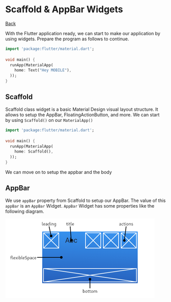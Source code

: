 # Scaffold & AppBar Widgets

[Back](README.md)

With the Flutter application ready, we can start to make our application by using widgets. Prepare the program as follows to continue.

```dart
import 'package:flutter/material.dart';

void main() {
  runApp(MaterialApp(
    home: Text("Hey MOBILE"),
  ));
}
```

## Scaffold

Scaffold class widget is a basic Material Design visual layout structure. It allows to setup the AppBar, FloatingActionButton, and more. We can start by using `Scaffold()` on our `MaterialApp()`

```dart
import 'package:flutter/material.dart';

void main() {
  runApp(MaterialApp(
    home: Scaffold(),
  ));
}
```

We can move on to setup the appbar and the body

## AppBar

We use `appBar` property from Scaffold to setup our AppBar. The value of this `appBar` is an `AppBar` Widget. `AppBar` Widget has some properties like the following diagram.

![Appbar](images/appbar.png)
